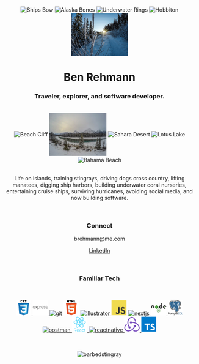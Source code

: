 
<div display='flex' flex-wrap='wrap' justify-content='center' align='center'>
  <img align='center' width='150px' src='images/Bow5.jpg' alt='Ships Bow' />
  <img align='center' width='150px' src='images/Bones8.jpg' alt='Alaska Bones' />
  <img align='center' width='150px' src='images/BubbleRings1.jpg' alt='Underwater Rings' />
  <img align='center' width='150px' src='images/HobbitHole.jpg' alt='Hobbiton' />
  <img align='center' width='150px' src='images/LLHike4.jpg' alt='Winter Wonderland' />
</div>

<h1 align='center' >Ben Rehmann</h1>

<h3 align="center">Traveler, explorer, and software developer.</h3>

<br />

<div display='flex' flex-wrap='wrap' justify-content='center' align='center'>
  <img align='center' width='150px' src='images/Bingin5.jpg' alt='Beach Cliff' />
  <img align='center' width='150px' src='images/IceFieldsParkway3.jpg' alt='Canada Cold' />
  <img align='center' width='150px' src='images/Sahara7.jpg' alt='Sahara Desert' />
  <img align='center' width='150px' src='images/LotusLake.jpg' alt='Lotus Lake' />
  <img align='center' width='150px' src='images/Island29.jpg' alt='Bahama Beach' />
</div>

<br />

<p align='center' >
  Life on islands, training stingrays, driving dogs cross country, lifting manatees, digging ship harbors, building underwater coral nurseries, entertaining cruise ships, surviving hurricanes, avoiding social media, and now building software.
</p>

<br />

<h3 align="center">Connect</h3>
<p align="center">
</p>

<p align='center'>brehmann@me.com</p>

<p align='center'><a href='www.linkedin.com/in/ben-rehmann-804212297'>LinkedIn</a></p>

<br />

<h3 align="center">Familiar Tech</h3>
<br />
<p align="center"> <a href="https://www.w3schools.com/css/" target="_blank" rel="noreferrer"> <img src="https://raw.githubusercontent.com/devicons/devicon/master/icons/css3/css3-original-wordmark.svg" alt="css3" width="40" height="40"/> </a> <a href="https://expressjs.com" target="_blank" rel="noreferrer"> <img src="https://raw.githubusercontent.com/devicons/devicon/master/icons/express/express-original-wordmark.svg" alt="express" width="40" height="40"/> </a> <a href="https://git-scm.com/" target="_blank" rel="noreferrer"> <img src="https://www.vectorlogo.zone/logos/git-scm/git-scm-icon.svg" alt="git" width="40" height="40"/> </a> <a href="https://www.w3.org/html/" target="_blank" rel="noreferrer"> <img src="https://raw.githubusercontent.com/devicons/devicon/master/icons/html5/html5-original-wordmark.svg" alt="html5" width="40" height="40"/> </a> <a href="https://www.adobe.com/in/products/illustrator.html" target="_blank" rel="noreferrer"> <img src="https://www.vectorlogo.zone/logos/adobe_illustrator/adobe_illustrator-icon.svg" alt="illustrator" width="40" height="40"/> </a> <a href="https://developer.mozilla.org/en-US/docs/Web/JavaScript" target="_blank" rel="noreferrer"> <img src="https://raw.githubusercontent.com/devicons/devicon/master/icons/javascript/javascript-original.svg" alt="javascript" width="40" height="40"/> </a> <a href="https://nextjs.org/" target="_blank" rel="noreferrer"> <img src="https://cdn.worldvectorlogo.com/logos/nextjs-2.svg" alt="nextjs" width="40" height="40"/> </a> <a href="https://nodejs.org" target="_blank" rel="noreferrer"> <img src="https://raw.githubusercontent.com/devicons/devicon/master/icons/nodejs/nodejs-original-wordmark.svg" alt="nodejs" width="40" height="40"/> </a> <a href="https://www.postgresql.org" target="_blank" rel="noreferrer"> <img src="https://raw.githubusercontent.com/devicons/devicon/master/icons/postgresql/postgresql-original-wordmark.svg" alt="postgresql" width="40" height="40"/> </a> <a href="https://postman.com" target="_blank" rel="noreferrer"> <img src="https://www.vectorlogo.zone/logos/getpostman/getpostman-icon.svg" alt="postman" width="40" height="40"/> </a> <a href="https://reactjs.org/" target="_blank" rel="noreferrer"> <img src="https://raw.githubusercontent.com/devicons/devicon/master/icons/react/react-original-wordmark.svg" alt="react" width="40" height="40"/> </a> <a href="https://reactnative.dev/" target="_blank" rel="noreferrer"> <img src="https://reactnative.dev/img/header_logo.svg" alt="reactnative" width="40" height="40"/> </a> <a href="https://redux.js.org" target="_blank" rel="noreferrer"> <img src="https://raw.githubusercontent.com/devicons/devicon/master/icons/redux/redux-original.svg" alt="redux" width="40" height="40"/> </a> <a href="https://www.typescriptlang.org/" target="_blank" rel="noreferrer"> <img src="https://raw.githubusercontent.com/devicons/devicon/master/icons/typescript/typescript-original.svg" alt="typescript" width="40" height="40"/> </a> </p>

<br />

<p align='center'> <img align="center" src="https://github-readme-stats.vercel.app/api/top-langs?username=barbedstingray&show_icons=true&locale=en&layout=compact" alt="barbedstingray" /> </p>




<!--
**barbedStingray/barbedStingray** is a ✨ _special_ ✨ repository because its `README.md` (this file) appears on your GitHub profile.

Here are some ideas to get you started:

// view counter
<div align='center'>
![Visitor Count](https://profile-counter.glitch.me/barbedStingray/count.svg)
</div>


- 🔭 I’m currently working on ...
- 🌱 I’m currently learning Next.js
- 👯 I’m looking to collaborate on ...
- 🤔 I’m looking for help with ...
- 💬 Ask me about ...
- 📫 How to reach me: ...
- 😄 Pronouns: ...
- ⚡ Fun fact: ...
-->
